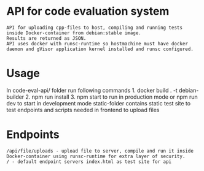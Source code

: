 # API for code evaluation system
	API for uploading cpp-files to host, compiling and running tests inside Docker-container from debian:stable image.
	Results are returned as JSON.
	API uses docker with runsc-runtime so hostmachine must have docker daemon and gVisor application kernel installed and runsc configured.
# Usage
In code-eval-api/ folder run following commands
	1. docker build . -t debian-builder
	2. npm run install
	3. npm start to run in production mode or npm run dev to start in development mode
	static-folder contains static test site to test endpoints and scripts needed in frontend to upload files
# Endpoints
	/api/file/uploads - upload file to server, compile and run it inside Docker-container using runsc-runtime for extra layer of security.
	/ - default endpoint servers index.html as test site for api
